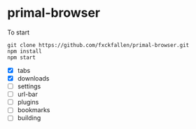 # primal-browser
To start
```
git clone https://github.com/fxckfallen/primal-browser.git
npm install
npm start
```
- [x] tabs
- [x] downloads
- [ ] settings
- [ ] url-bar
- [ ] plugins
- [ ] bookmarks
- [ ] building
